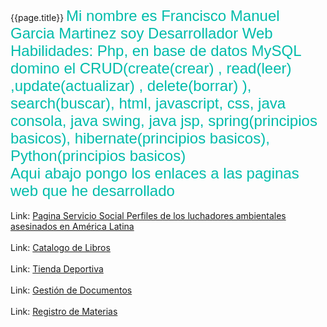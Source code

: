 <HTML>
<HEAD>
<TITLE>Curriculum</TITLE>
 {{page.title}}
</HEAD>
<BODY>
<FONT FACE="Arial" SIZE="5" COLOR="#00bcab">Mi nombre es Francisco Manuel Garcia Martinez soy Desarrollador Web </FONT>
  <br>
<FONT FACE="Arial" SIZE="5" COLOR="#00bcab">Habilidades: Php, en base de datos MySQL domino el CRUD(create(crear) , read(leer) ,update(actualizar) , delete(borrar) ), search(buscar), html, javascript, css, java consola, java swing, java jsp, spring(principios basicos), hibernate(principios basicos), Python(principios basicos)  </FONT>
  <br>
<FONT FACE="Arial" SIZE="5" COLOR="#00bcab">Aqui abajo pongo los enlaces a las paginas web que he desarrollado </FONT>

<div>

  <BR>
Link: <A HREF="http://uacmproyectoluchadoresambientales.atwebpages.com/Menuprincipal.php?txt_usuario=profesor&txt_password=295" target="_blank">Pagina Servicio Social Perfiles de los luchadores ambientales asesinados en América Latina</a><BR>
</div>

<div>

  <BR>
Link: <A HREF="http://catalogodelibros.atwebpages.com/index.php" target="_blank">Catalogo de Libros</a><BR>
</div>

<div>

  <BR>
Link: <A HREF="http://tiendadedeporteshernandez.atwebpages.com/" target="_blank">Tienda Deportiva</a><BR>
</div>
    
<div>

  <BR>
Link: <A HREF="http://gestiondedocumentos.atwebpages.com/index.php" target="_blank">Gestión de Documentos</a><BR>
</div>

<div>

  <BR>
Link: <A HREF="http://proyectodragon.atwebpages.com/Menuprincipal.php" target="_blank">Registro de Materias</a><BR>
</div>

<div>


</div>

</BODY>
</HTML>
